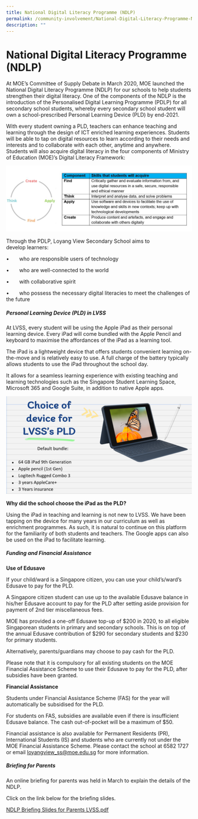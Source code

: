 ```yaml
---
title: National Digital Literacy Programme (NDLP)
permalink: /community-involvement/National-Digital-Literacy-Programme-NDLP/permalink/
description: ""
---
```

National Digital Literacy Programme (NDLP)
==========================================

At MOE’s Committee of Supply Debate in March 2020, MOE launched the National Digital Literacy Programme (NDLP) for our schools to help students strengthen their digital literacy. One of the components of the NDLP is the introduction of the Personalised Digital Learning Programme (PDLP) for all secondary school students, whereby every secondary school student will own a school-prescribed Personal Learning Device (PLD) by end-2021.

With every student owning a PLD, teachers can enhance teaching and learning through the design of ICT enriched learning experiences. Students will be able to tap on digital resources to learn according to their needs and interests and to collaborate with each other, anytime and anywhere. Students will also acquire digital literacy in the four components of Ministry of Education (MOE)’s Digital Literacy Framework:

![](/images/NDLP.jpeg)

Through the PDLP, Loyang View Secondary School aims to develop learners:

•       who are responsible users of technology

•       who are well-connected to the world

•       with collaborative spirit

•       who possess the necessary digital literacies to meet the challenges of the future

##### **Personal Learning Device (PLD) in LVSS**

At LVSS, every student will be using the Apple iPad as their personal learning device. Every iPad will come bundled with the Apple Pencil and keyboard to maximise the affordances of the iPad as a learning tool.

The iPad is a lightweight device that offers students convenient learning on-the-move and is relatively easy to use. A full charge of the battery typically allows students to use the iPad throughout the school day.

It allows for a seamless learning experience with existing teaching and learning technologies such as the Singapore Student Learning Space, Microsoft 365 and Google Suite, in addition to native Apple apps.

![](/images/Choice%20of%20PDLP%202022.png)

**Why did the school choose the iPad as the PLD?**

Using the iPad in teaching and learning is not new to LVSS. We have been tapping on the device for many years in our curriculum as well as enrichment programmes. As such, it is natural to continue on this platform for the familiarity of both students and teachers. The Google apps can also be used on the iPad to facilitate learning.

##### **Funding and Financial Assistance**

**Use of Edusave**

If your child/ward is a Singapore citizen, you can use your child’s/ward’s Edusave to pay for the PLD.

A Singapore citizen student can use up to the available Edusave balance in his/her Edusave account to pay for the PLD after setting aside provision for payment of 2nd tier miscellaneous fees.

MOE has provided a one-off Edusave top-up of $200 in 2020, to all eligible Singaporean students in primary and secondary schools. This is on top of the annual Edusave contribution of $290 for secondary students and $230 for primary students.

Alternatively, parents/guardians may choose to pay cash for the PLD.

Please note that it is compulsory for all existing students on the MOE Financial Assistance Scheme to use their Edusave to pay for the PLD, after subsidies have been granted. 

**Financial Assistance**

Students under Financial Assistance Scheme (FAS) for the year will automatically be subsidised for the PLD.

For students on FAS, subsidies are available even if there is insufficient Edusave balance. The cash out-of-pocket will be a maximum of $50.

Financial assistance is also available for Permanent Residents (PR), International Students (IS) and students who are currently not under the MOE Financial Assistance Scheme. Please contact the school at 6582 1727 or email [loyangview\_ss@moe.edu.sg](mailto:loyangview_ss@moe.edu.sg) for more information.

##### **Briefing for Parents**

An online briefing for parents was held in March to explain the details of the NDLP.  

Click on the link below for the briefing slides.

[NDLP Briefing Slides for Parents LVSS.pdf](/files/NDLP%20Briefing%20Slides%20for%20Parents%20LVSS.pdf)